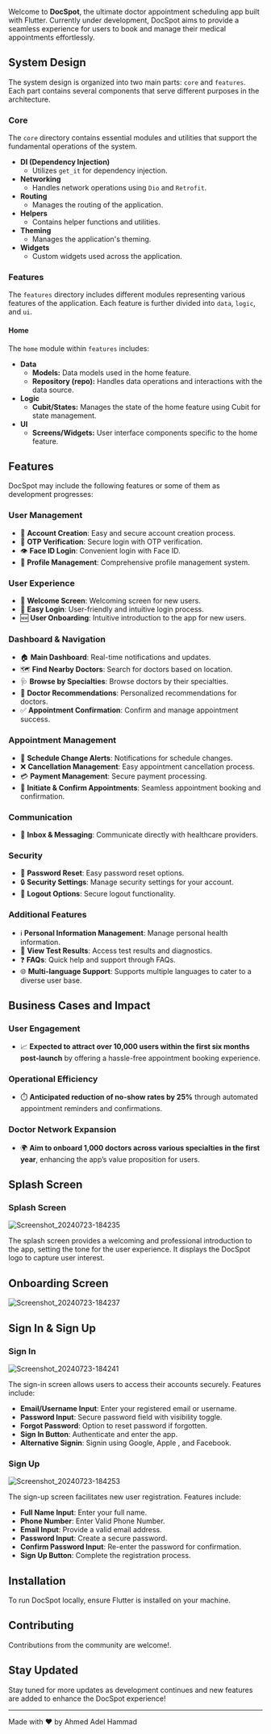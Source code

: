 Welcome to **DocSpot**, the ultimate doctor appointment scheduling app built with Flutter. Currently under development, DocSpot aims to provide a seamless experience for users to book and manage their medical appointments effortlessly.
## System Design

The system design is organized into two main parts: `core` and `features`. Each part contains several components that serve different purposes in the architecture.

### Core

The `core` directory contains essential modules and utilities that support the fundamental operations of the system.

- **DI (Dependency Injection)**
  - Utilizes `get_it` for dependency injection.
- **Networking**
  - Handles network operations using `Dio` and `Retrofit`.
- **Routing**
  - Manages the routing of the application.
- **Helpers**
  - Contains helper functions and utilities.
- **Theming**
  - Manages the application's theming.
- **Widgets**
  - Custom widgets used across the application.

### Features

The `features` directory includes different modules representing various features of the application. Each feature is further divided into `data`, `logic`, and `ui`.

#### Home

The `home` module within `features` includes:

- **Data**
  - **Models:** Data models used in the home feature.
  - **Repository (repo):** Handles data operations and interactions with the data source.
- **Logic**
  - **Cubit/States:** Manages the state of the home feature using Cubit for state management.
- **UI**
  - **Screens/Widgets:** User interface components specific to the home feature.


## Features

DocSpot may include the following features or some of them as development progresses:

### User Management
- 👤 **Account Creation**: Easy and secure account creation process.
- 📱 **OTP Verification**: Secure login with OTP verification.
- 👁️ **Face ID Login**: Convenient login with Face ID.
- 📝 **Profile Management**: Comprehensive profile management system.

### User Experience
- 👋 **Welcome Screen**: Welcoming screen for new users.
- 🔐 **Easy Login**: User-friendly and intuitive login process.
- 🆕 **User Onboarding**: Intuitive introduction to the app for new users.

### Dashboard & Navigation
- 🏠 **Main Dashboard**: Real-time notifications and updates.
- 🗺️ **Find Nearby Doctors**: Search for doctors based on location.
- 🩺 **Browse by Specialties**: Browse doctors by their specialties.
- 🏥 **Doctor Recommendations**: Personalized recommendations for doctors.
- ✅ **Appointment Confirmation**: Confirm and manage appointment success.

### Appointment Management
- 📅 **Schedule Change Alerts**: Notifications for schedule changes.
- ❌ **Cancellation Management**: Easy appointment cancellation process.
- 💳 **Payment Management**: Secure payment processing.
- 📆 **Initiate & Confirm Appointments**: Seamless appointment booking and confirmation.

### Communication
- 📩 **Inbox & Messaging**: Communicate directly with healthcare providers.

### Security
- 🔑 **Password Reset**: Easy password reset options.
- 🔒 **Security Settings**: Manage security settings for your account.
- 🚪 **Logout Options**: Secure logout functionality.

### Additional Features
- ℹ️ **Personal Information Management**: Manage personal health information.
- 🧪 **View Test Results**: Access test results and diagnostics.
- ❓ **FAQs**: Quick help and support through FAQs.
- 🌐 **Multi-language Support**: Supports multiple languages to cater to a diverse user base.
  
## Business Cases and Impact

### User Engagement
- 📈 **Expected to attract over 10,000 users within the first six months post-launch** by offering a hassle-free appointment booking experience.

### Operational Efficiency
- ⏱️ **Anticipated reduction of no-show rates by 25%** through automated appointment reminders and confirmations.

### Doctor Network Expansion
- 🌍 **Aim to onboard 1,000 doctors across various specialties in the first year**, enhancing the app’s value proposition for users.

  
## Splash Screen

### Splash Screen

![Screenshot_20240723-184235](https://github.com/user-attachments/assets/22ade276-5ad7-48f4-8244-37a485fa2572)


The splash screen provides a welcoming and professional introduction to the app, setting the tone for the user experience. It displays the DocSpot logo to capture user interest.


## Onboarding Screen

![Screenshot_20240723-184237](https://github.com/user-attachments/assets/40661ca8-aa77-4eaa-aa37-f0a390598d45)


## Sign In & Sign Up

### Sign In

![Screenshot_20240723-184241](https://github.com/user-attachments/assets/8cf5110c-d74a-49fb-bdb2-d233c9a62939)


The sign-in screen allows users to access their accounts securely. Features include:

- **Email/Username Input**: Enter your registered email or username.
- **Password Input**: Secure password field with visibility toggle.
- **Forgot Password**: Option to reset password if forgotten.
- **Sign In Button**: Authenticate and enter the app.
- **Alternative Signin**: Signin using Google, Apple , and Facebook.


### Sign Up

![Screenshot_20240723-184253](https://github.com/user-attachments/assets/efd1d848-b108-411b-beae-247d01752ff9)


The sign-up screen facilitates new user registration. Features include:

- **Full Name Input**: Enter your full name.
- **Phone Number**: Enter Valid Phone Number.
- **Email Input**: Provide a valid email address.
- **Password Input**: Create a secure password.
- **Confirm Password Input**: Re-enter the password for confirmation.
- **Sign Up Button**: Complete the registration process.

  
## Installation

To run DocSpot locally, ensure Flutter is installed on your machine. 

## Contributing

Contributions from the community are welcome!.

## Stay Updated

Stay tuned for more updates as development continues and new features are added to enhance the DocSpot experience!

---

Made with ❤️ by Ahmed Adel Hammad
